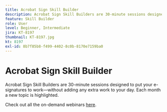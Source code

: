 ```yaml
---
title: Acrobat Sign Skill Builder
description: Acrobat Sign Skill Builders are 30-minute sessions designed to put your e-signatures to work—without adding any extra work to your day
feature: Skill Builder
role: User
level: Beginner, Intermediate
jira: KT-8197
thumbnail: KT-8197.jpg
kt: 8197
exl-id: 8b7f85b8-f499-4402-8c0b-8170e7159ba0
---
```

# Acrobat Sign Skill Builder

Acrobat Sign Skill Builders are 30-minute sessions designed to put your e-signatures to work—without adding any extra work to your day. Each month a new topic is highlighted.

Check out all the on-demand webinars [here](https://experienceleague.adobe.com/en/docs/events/acrobat-sign-webinars/overview).